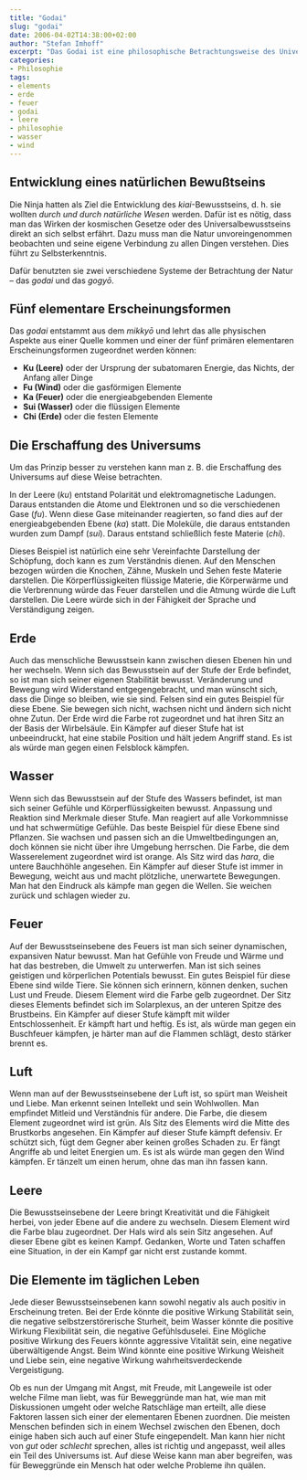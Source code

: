 ```yaml
---
title: "Godai"
slug: "godai"
date: 2006-04-02T14:38:00+02:00
author: "Stefan Imhoff"
excerpt: "Das Godai ist eine philosophische Betrachtungsweise des Universums. Durch das Verständnis für das Wirken der fünf Elemente und deren Manifestationen versuchte der Ninja die Zusammenhänge der Schöpfung und dadurch auch sich selbst zu verstehen."
categories:
- Philosophie
tags:
- elements
- erde
- feuer
- godai
- leere
- philosophie
- wasser
- wind
---
```


## Entwicklung eines natürlichen Bewußtseins

Die Ninja hatten als Ziel die Entwicklung des *kiai*-Bewusstseins, d. h. sie wollten *durch und durch natürliche Wesen* werden. Dafür ist es nötig, dass man das Wirken der kosmischen Gesetze oder des Universalbewusstseins direkt an sich selbst erfährt. Dazu muss man die Natur unvoreingenommen beobachten und seine eigene Verbindung zu allen Dingen verstehen. Dies führt zu Selbsterkenntnis.

Dafür benutzten sie zwei verschiedene Systeme der Betrachtung der Natur – das *godai* und das *gogyō*.


## Fünf elementare Erscheinungsformen

Das *godai* entstammt aus dem *mikkyō* und lehrt das alle physischen Aspekte aus einer Quelle kommen und einer der fünf primären elementaren Erscheinungsformen zugeordnet werden können:

- **Ku (Leere)** oder der Ursprung der subatomaren Energie, das Nichts, der Anfang aller Dinge
- **Fu (Wind)** oder die gasförmigen Elemente
- **Ka (Feuer)** oder die energieabgebenden Elemente
- **Sui (Wasser)** oder die flüssigen Elemente
- **Chi (Erde)** oder die festen Elemente


## Die Erschaffung des Universums

Um das Prinzip besser zu verstehen kann man z. B. die Erschaffung des Universums auf diese Weise betrachten.

In der Leere (*ku*) entstand Polarität und elektromagnetische Ladungen. Daraus entstanden die Atome und Elektronen und so die verschiedenen Gase (*fu*). Wenn diese Gase miteinander reagierten, so fand dies auf der energieabgebenden Ebene (*ka*) statt. Die Moleküle, die daraus entstanden wurden zum Dampf (*sui*). Daraus entstand schließlich feste Materie (*chi*).

Dieses Beispiel ist natürlich eine sehr Vereinfachte Darstellung der Schöpfung, doch kann es zum Verständnis dienen. Auf den Menschen bezogen würden die Knochen, Zähne, Muskeln und Sehen feste Materie darstellen. Die Körperflüssigkeiten flüssige Materie, die Körperwärme und die Verbrennung würde das Feuer darstellen und die Atmung würde die Luft darstellen. Die Leere würde sich in der Fähigkeit der Sprache und Verständigung zeigen.


## Erde

Auch das menschliche Bewusstsein kann zwischen diesen Ebenen hin und her wechseln. Wenn sich das Bewusstsein auf der Stufe der Erde befindet, so ist man sich seiner eigenen Stabilität bewusst. Veränderung und Bewegung wird Widerstand entgegengebracht, und man wünscht sich, dass die Dinge so bleiben, wie sie sind. Felsen sind ein gutes Beispiel für diese Ebene. Sie bewegen sich nicht, wachsen nicht und ändern sich nicht ohne Zutun. Der Erde wird die Farbe rot zugeordnet und hat ihren Sitz an der Basis der Wirbelsäule. Ein Kämpfer auf dieser Stufe hat ist unbeeindruckt, hat eine stabile Position und hält jedem Angriff stand. Es ist als würde man gegen einen Felsblock kämpfen.


## Wasser

Wenn sich das Bewusstsein auf der Stufe des Wassers befindet, ist man sich seiner Gefühle und Körperflüssigkeiten bewusst. Anpassung und Reaktion sind Merkmale dieser Stufe. Man reagiert auf alle Vorkommnisse und hat schwermütige Gefühle. Das beste Beispiel für diese Ebene sind Pflanzen. Sie wachsen und passen sich an die Umweltbedingungen an, doch können sie nicht über ihre Umgebung herrschen. Die Farbe, die dem Wasserelement zugeordnet wird ist orange. Als Sitz wird das *hara*, die untere Bauchhöhle angesehen. Ein Kämpfer auf dieser Stufe ist immer in Bewegung, weicht aus und macht plötzliche, unerwartete Bewegungen. Man hat den Eindruck als kämpfe man gegen die Wellen. Sie weichen zurück und schlagen wieder zu.


## Feuer

Auf der Bewusstseinsebene des Feuers ist man sich seiner dynamischen, expansiven Natur bewusst. Man hat Gefühle von Freude und Wärme und hat das bestreben, die Umwelt zu unterwerfen. Man ist sich seines geistigen und körperlichen Potentials bewusst. Ein gutes Beispiel für diese Ebene sind wilde Tiere. Sie können sich erinnern, können denken, suchen Lust und Freude. Diesem Element wird die Farbe gelb zugeordnet. Der Sitz dieses Elements befindet sich im Solarplexus, an der unteren Spitze des Brustbeins. Ein Kämpfer auf dieser Stufe kämpft mit wilder Entschlossenheit. Er kämpft hart und heftig. Es ist, als würde man gegen ein Buschfeuer kämpfen, je härter man auf die Flammen schlägt, desto stärker brennt es.


## Luft

Wenn man auf der Bewusstseinsebene der Luft ist, so spürt man Weisheit und Liebe. Man erkennt seinen Intellekt und sein Wohlwollen. Man empfindet Mitleid und Verständnis für andere. Die Farbe, die diesem Element zugeordnet wird ist grün. Als Sitz des Elements wird die Mitte des Brustkorbs angesehen. Ein Kämpfer auf dieser Stufe kämpft defensiv. Er schützt sich, fügt dem Gegner aber keinen großes Schaden zu. Er fängt Angriffe ab und leitet Energien um. Es ist als würde man gegen den Wind kämpfen. Er tänzelt um einen herum, ohne das man ihn fassen kann.


## Leere

Die Bewusstseinsebene der Leere bringt Kreativität und die Fähigkeit herbei, von jeder Ebene auf die andere zu wechseln. Diesem Element wird die Farbe blau zugeordnet. Der Hals wird als sein Sitz angesehen. Auf dieser Ebene gibt es keinen Kampf. Gedanken, Worte und Taten schaffen eine Situation, in der ein Kampf gar nicht erst zustande kommt.


## Die Elemente im täglichen Leben

Jede dieser Bewusstseinsebenen kann sowohl negativ als auch positiv in Erscheinung treten. Bei der Erde könnte die positive Wirkung Stabilität sein, die negative selbstzerstörerische Sturheit, beim Wasser könnte die positive Wirkung Flexibilität sein, die negative Gefühlsduselei. Eine Mögliche positive Wirkung des Feuers könnte aggressive Vitalität sein, eine negative überwältigende Angst. Beim Wind könnte eine positive Wirkung Weisheit und Liebe sein, eine negative Wirkung wahrheitsverdeckende Vergeistigung.

Ob es nun der Umgang mit Angst, mit Freude, mit Langeweile ist oder welche Filme man liebt, was für Beweggründe man hat, wie man mit Diskussionen umgeht oder welche Ratschläge man erteilt, alle diese Faktoren lassen sich einer der elementaren Ebenen zuordnen. Die meisten Menschen befinden sich in einem Wechsel zwischen den Ebenen, doch einige haben sich auch auf einer Stufe eingependelt. Man kann hier nicht von *gut* oder *schlecht* sprechen, alles ist richtig und angepasst, weil alles ein Teil des Universums ist. Auf diese Weise kann man aber begreifen, was für Beweggründe ein Mensch hat oder welche Probleme ihn quälen.
